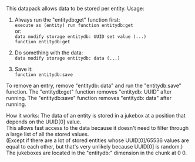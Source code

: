 This datapack allows data to be stored per entity.
Usage:

1. Always run the "entitydb:get" function first:<br/>
    `execute as (entity) run function entitydb:get`<br/>
  or:<br/>
    `data modify storage entitydb: UUID set value (...)`<br/>
    `function entitydb:get`

2. Do something with the data:<br/>
    `data modify storage entitydb: data (...)`

3. Save it:<br/>
    `function entitydb:save`

To remove an entry, remove "entitydb: data" and run the "entitydb:save" function.
The "entitydb:get" function removes "entitydb: UUID" after running.
The "entitydb:save" function removes "entitydb: data" after running.

How it works: The data of an entity is stored in a jukebox at a position that depends on the UUID[0] value.<br/>
This allows fast access to the data because it doesn't need to filter through a large list of all the stored values.<br/>
(Except if there are a lot of stored entities whose UUID[0]/65536 values are equal to each other, but that's very unlikely because UUID[0] is random.)<br/>
The jukeboxes are located in the "entitydb:" dimension in the chunk at 0 0.
